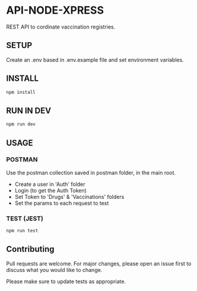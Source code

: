 # API-NODE-XPRESS

REST API to cordinate vaccination registries.

## SETUP

Create an .env based in .env.example file and set environment variables.

## INSTALL

```bash
npm install
```

## RUN IN DEV

```bash
npm run dev
```

## USAGE

### POSTMAN

Use the postman collection saved in postman folder, in the main root.

- Create a user in 'Auth' folder
- Login (to get the Auth Token)
- Set Token to 'Drugs' & 'Vaccinations' folders
- Set the params to each request to test

### TEST (JEST)

```bash
npm run test
```

## Contributing

Pull requests are welcome. For major changes, please open an issue first
to discuss what you would like to change.

Please make sure to update tests as appropriate.
